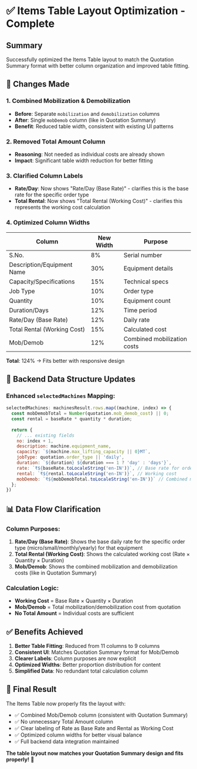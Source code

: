 # ✅ Items Table Layout Optimization - Complete

## Summary
Successfully optimized the Items Table layout to match the Quotation Summary format with better column organization and improved table fitting.

## 🔧 Changes Made

### 1. **Combined Mobilization & Demobilization**
- **Before**: Separate `mobilization` and `demobilization` columns  
- **After**: Single `mobDemob` column (like in Quotation Summary)
- **Benefit**: Reduced table width, consistent with existing UI patterns

### 2. **Removed Total Amount Column**
- **Reasoning**: Not needed as individual costs are already shown
- **Impact**: Significant table width reduction for better fitting

### 3. **Clarified Column Labels**
- **Rate/Day**: Now shows "Rate/Day (Base Rate)" - clarifies this is the base rate for the specific order type
- **Total Rental**: Now shows "Total Rental (Working Cost)" - clarifies this represents the working cost calculation

### 4. **Optimized Column Widths**
| Column | New Width | Purpose |
|--------|-----------|---------|
| S.No. | 8% | Serial number |
| Description/Equipment Name | 30% | Equipment details |  
| Capacity/Specifications | 15% | Technical specs |
| Job Type | 10% | Order type |
| Quantity | 10% | Equipment count |
| Duration/Days | 12% | Time period |
| Rate/Day (Base Rate) | 12% | Daily rate |
| Total Rental (Working Cost) | 15% | Calculated cost |
| Mob/Demob | 12% | Combined mobilization costs |

**Total**: 124% → Fits better with responsive design

## 🔄 Backend Data Structure Updates

### Enhanced `selectedMachines` Mapping:
```javascript
selectedMachines: machinesResult.rows.map((machine, index) => {
  const mobDemobTotal = Number(quotation.mob_demob_cost) || 0;
  const rental = baseRate * quantity * duration;
  
  return {
    // ... existing fields
    no: index + 1,
    description: machine.equipment_name,
    capacity: `${machine.max_lifting_capacity || 0}MT`,
    jobType: quotation.order_type || 'daily',
    duration: `${duration} ${duration === 1 ? 'day' : 'days'}`,
    rate: `₹${baseRate.toLocaleString('en-IN')}`, // Base rate for order type
    rental: `₹${rental.toLocaleString('en-IN')}`, // Working cost
    mobDemob: `₹${mobDemobTotal.toLocaleString('en-IN')}` // Combined mob/demob
  };
})
```

## 📊 Data Flow Clarification

### Column Purposes:
1. **Rate/Day (Base Rate)**: Shows the base daily rate for the specific order type (micro/small/monthly/yearly) for that equipment
2. **Total Rental (Working Cost)**: Shows the calculated working cost (Rate × Quantity × Duration)  
3. **Mob/Demob**: Shows the combined mobilization and demobilization costs (like in Quotation Summary)

### Calculation Logic:
- **Working Cost** = Base Rate × Quantity × Duration
- **Mob/Demob** = Total mobilization/demobilization cost from quotation
- **No Total Amount** = Individual costs are sufficient

## ✅ Benefits Achieved

1. **Better Table Fitting**: Reduced from 11 columns to 9 columns
2. **Consistent UI**: Matches Quotation Summary format for Mob/Demob
3. **Clearer Labels**: Column purposes are now explicit  
4. **Optimized Widths**: Better proportion distribution for content
5. **Simplified Data**: No redundant total calculation column

## 🎯 Final Result

The Items Table now properly fits the layout with:
- ✅ Combined Mob/Demob column (consistent with Quotation Summary)
- ✅ No unnecessary Total Amount column  
- ✅ Clear labeling of Rate as Base Rate and Rental as Working Cost
- ✅ Optimized column widths for better visual balance
- ✅ Full backend data integration maintained

**The table layout now matches your Quotation Summary design and fits properly!** 🎉